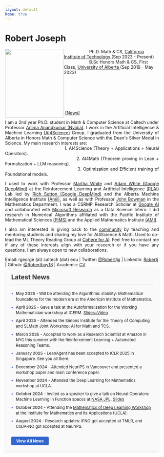 ```yaml
---
layout: default
home: true
---
```

<h1>Robert Joseph</h1>

<img align="left" width="193" height="225" src="https://www.robertj1.com/assets/img/me3.jpg" vspace="0" hspace="0"/>
<p>
&nbsp; &nbsp; &nbsp; &nbsp; &nbsp; &nbsp; &nbsp; &nbsp; &nbsp;  &nbsp; &nbsp;Ph.D. Math & CS, <a href ="https://cms.caltech.edu/academics/grad_cms"> California Institute of Technology </a> (Sep 2023 - Present)
<br>
&nbsp; &nbsp; &nbsp; &nbsp; &nbsp; &nbsp; &nbsp; &nbsp; &nbsp;  &nbsp; &nbsp;B.Sc Honors Math & CS, First Class, <a href = "https://www.ualberta.ca/index.html"> University of Alberta </a> (Sep 2019 - May 2023)
</p>
<br>
<br>
<br>
<br>
&nbsp; &nbsp; &nbsp; &nbsp; &nbsp; &nbsp; &nbsp; &nbsp; &nbsp; &nbsp; &nbsp; &nbsp;  &nbsp; &nbsp; &nbsp; &nbsp; &nbsp; &nbsp; &nbsp; &nbsp; &nbsp; &nbsp; &nbsp; &nbsp; &nbsp;  &nbsp; &nbsp; &nbsp; &nbsp; &nbsp; &nbsp; &nbsp; &nbsp; &nbsp; &nbsp; &nbsp; &nbsp; &nbsp; &nbsp; &nbsp; &nbsp; &nbsp; &nbsp; &nbsp; &nbsp; &nbsp; &nbsp; &nbsp; &nbsp; &nbsp; &nbsp; &nbsp; &nbsp; &nbsp; &nbsp; &nbsp; &nbsp; &nbsp; &nbsp; &nbsp; &nbsp; &nbsp; &nbsp; &nbsp; &nbsp; &nbsp;  &nbsp; &nbsp; &nbsp;  &nbsp; &nbsp; &nbsp; &nbsp; &nbsp; &nbsp;  &nbsp;<a href = "https://www.robertj1.com/news/">[News]</a>
<br>
<p style="text-align:justify; hyphens: auto;" hspace="30">
I am a 2nd year Ph.D. student in Math & Computer Science at Caltech under Professor <a href = "http://tensorlab.cms.caltech.edu/users/anima/">Anima Anandkumar (Nvidia)</a>. I work in the Artificial Intelligence & Machine Learning <a href="https://www.cms.caltech.edu/research/artificial-intelligence-and-machine-learning">(AI4Science)</a> Group. I graduated from the University of Alberta in Honors Math & Computer Science with the Dean's Silver Medal in Science. My main research interests are:
<br>
&nbsp; &nbsp; &nbsp; &nbsp; &nbsp; &nbsp; &nbsp; &nbsp; &nbsp; &nbsp; &nbsp; &nbsp; &nbsp; &nbsp; &nbsp; &nbsp; &nbsp; &nbsp; &nbsp; &nbsp; &nbsp;1. AI4Science (Theory + Applications + Neural Operators).<br>
&nbsp; &nbsp; &nbsp; &nbsp; &nbsp; &nbsp; &nbsp; &nbsp; &nbsp; &nbsp; &nbsp; &nbsp; &nbsp; &nbsp; &nbsp; &nbsp; &nbsp; &nbsp; &nbsp; &nbsp; &nbsp;2. AI4Math (Theorem proving in Lean + Formalization + LLM reasoning).<br>
&nbsp; &nbsp; &nbsp; &nbsp; &nbsp; &nbsp; &nbsp; &nbsp; &nbsp; &nbsp; &nbsp; &nbsp; &nbsp; &nbsp; &nbsp; &nbsp; &nbsp; &nbsp; &nbsp; &nbsp; &nbsp;3. Optimization and Efficient training of Foundational models.

</p>
<p style="text-align: justify; hyphens: auto;">
I used to work with Professor <a href = "http://webdocs.cs.ualberta.ca/~whitem/">Martha White</a> and <a href = "https://sites.ualberta.ca/~amw8/" >Adam White (Google DeepMind)</a> at the Reinforcement Learning and Artificial Intelligence <a href = "http://rlai.ualberta.ca/)">(RLAI)</a> Lab led by <a href="http://incompleteideas.net/">Rich Sutton (Google DeepMind)</a> and the Alberta Machine Intelligence Institute <a href = "https://www.amii.ca/">(Amii)</a>, as well as with Professor <a href = "https://www.math.ualberta.ca/~bowman/">John Bowman</a> in the Mathematics Department. I was a CSRMP Research Scholar at <a href = "https://research.google/outreach/csrmp/">Google AI</a> and collaborated with <a href = "https://www.microsoft.com/en-us/research/research-area/data-platform-analytics/">Microsoft Research</a> as a Data Science Intern. I did research in Numerical Algorithms affiliated with the Pacific Institute of Mathematical Sciences <a href = "https://www.pims.math.ca/">(PIMS)</a> and the Applied Mathematics Institute <a href = "https://sites.ualberta.ca/~yauwong/AMI.htm">(AMI)</a>.
</p>
<p style="text-align: justify; hyphens: auto;">
I also am interested in giving back to the <a href="https://www.robertj1.com/service/">community</a> by teaching and mentoring students and sharing my love for AI4Science & Math. Used to co-lead the ML Theory Reading Group at <a href="https://cohere.for.ai/">Cohere for AI</a>.
Feel free to contact me if any of these interests align with your research or if you have any questions. I am always open to new collaborations.
</p>
</p>
<p style="margin-bottom:2cm;">
Email: rgeorge (at) caltech (dot) edu | Twitter: <a href = "https://twitter.com/Robertljg">@Robertljg</a> | LinkedIn: <a href = "https://www.linkedin.com/in/robertljg/">Robertj</a> | Github: <a href = "https://github.com/Robertboy18">@Robertboy18</a> | Academic: <a href = "https://www.robertj1.com/assets/pdf/academic_cv.pdf">CV</a>
</p>

<div class="news-section">
  <h2>Latest News</h2>
  <ul class="news-list">
    <li><span class="news-date">May 2025</span> - Will be attending the Algorithmic stability: Mathematical foundations for the modern era at the American Institute of Mathematics.</li>
    <li><span class="news-date">April 2025</span> - Gave a talk at the Autoformalization for the Working Mathematician workshop at ICERM. <a href="https://icerm.brown.edu/video_archive/4106">Slides+Video</a></li>
    <li><span class="news-date">April 2025</span> - Attended the Simons Institute for the Theory of Computing and SLMath Joint Workshop: AI for Math and TCS.</li>
    <li><span class="news-date">March 2025</span> - Accepted to work as a Research Scientist at Amazon in NYC this summer with the Reinforcement Learning + Automated Reasoning Teams.</li>
    <li><span class="news-date">January 2025</span> - LeanAgent has been accepted to ICLR 2025 in Singapore. See you all there.</li>
    <li><span class="news-date">December 2024</span> - Attended NeurIPS in Vancouver and presented a workshop paper and main conference paper.</li>
    <li><span class="news-date">November 2024</span> - Attended the Deep Learning for Mathematics workshop at UCLA.</li>
    <li><span class="news-date">October 2024</span> - Invited as a speaker to give a talk on Neural Operators: Machine Learning in Function spaces at <a href="https://ml.jpl.nasa.gov/index.html">NASA JPL</a>. <a href="https://www.robertj1.com/assets/pdf/Neural_Operators_jpl.pdf">Slides</a></li>
    <li><span class="news-date">October 2024</span> - Attending the <a href="https://www.ima.umn.edu/2024-2025/W10.25-29.24">Mathematics of Deep Learning Workshop</a> at the Institute for Mathematics and its Applications (UCLA).</li>
    <li><span class="news-date">August 2024</span> - Research updates: iFNO got accepted at TMLR, and CoDA-NO got accepted at NeurIPS.</li>
  </ul>
  <a href="/news/" class="view-all-button">View All News</a>
</div>

<style>
.news-section {
  margin-top: -2cm;
  margin-bottom: 3cm;
  background-color: #f9f9f9;
  padding: 20px;
  border-radius: 8px;
  box-shadow: 0 2px 5px rgba(0,0,0,0.1);
}

.news-section h2 {
  margin-top: 0;
  border-bottom: 2px solid #eee;
  padding-bottom: 10px;
  margin-bottom: 20px;
  color: #333;
  font-size: 1.5em;
}

.news-list {
  list-style-type: none;
  padding-left: 0;
  margin-bottom: 25px;
  font-size: 13px; /* Reduced font size for news items */
  line-height: 1.4; /* Adjusted line height for better readability */
}

.news-list li {
  margin-bottom: 8px; /* Reduced spacing between items */
  padding-left: 15px; /* Reduced padding */
  position: relative;
}

.news-list li:before {
  content: "•";
  position: absolute;
  left: 0;
  color: #3366cc;
  font-weight: bold;
}

.news-date {
  font-weight: bold;
  color: #555;
  font-size: 13px; /* Same size as regular text */
}

.news-list a {
  font-size: 13px; /* Make links the same size as text */
}

.view-all-button {
  display: inline-block;
  padding: 6px 16px; /* Slightly smaller button */
  background-color: #3366cc;
  color: white;
  text-decoration: none;
  border-radius: 4px;
  font-weight: bold;
  transition: background-color 0.3s;
  font-size: 13px; /* Smaller button text */
}

.view-all-button:hover {
  background-color: #254e9c;
  text-decoration: none;
  color: white;
}
</style>

<!--<h4 class="posts-item-note">Recent Posts</h4>
{% for post in site.posts limit:11%}
<article class="post-item" align = "center">
  <span class="post-item-date" align = "center">{{ post.date  | date: "%b %d, %Y" }}</span>
  <h4 class="post-item-title" align = "center">
    <a href="{{ post.url }}">{{ post.title | escape }}</a>
  </h4>
</article>
{% endfor %}-->
